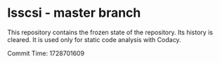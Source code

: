 # lsscsi - master branch

This repository contains the frozen state of the repository.
Its history is cleared. It is used only for static code
analysis with Codacy.

Commit Time: 1728701609